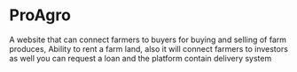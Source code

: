 # ProAgro
A website that can connect farmers to buyers for buying and selling of farm produces, Ability to rent a farm land, also it will connect farmers to investors  as well you can request a loan  and the platform contain  delivery system
